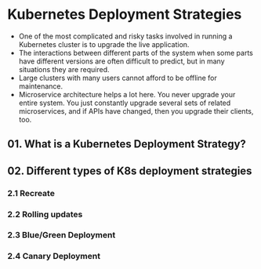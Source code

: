 # Kubernetes Deployment Strategies

- One of the most complicated and risky tasks involved in running a Kubernetes cluster is to upgrade the live application.
- The interactions between different parts of the system when some parts have different versions are often difficult to predict, but in many situations they are required.
- Large clusters with many users cannot afford to be offline for maintenance.
- Microservice architecture helps a lot here. You never upgrade your entire system. You just constantly
  upgrade several sets of related microservices, and if APIs have changed, then you upgrade their clients,
  too.

## 01. What is a Kubernetes Deployment Strategy?

## 02. Different types of K8s deployment strategies

### 2.1 Recreate

### 2.2 Rolling updates

### 2.3 Blue/Green Deployment

### 2.4 Canary Deployment
